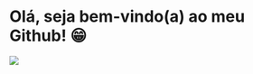 # Olá, seja bem-vindo(a) ao meu Github! 😁

<div> 
 <a href="https://twitter.com/soufunck" target="_blank"><img src="https://badgen.net/badge/Swift/4.2/orange" target="_blank"></a> 

</div>
